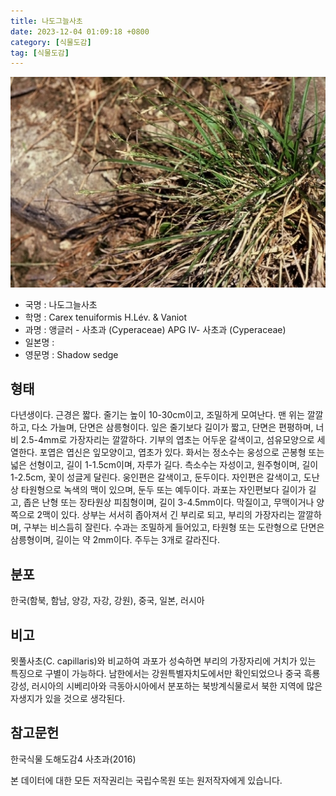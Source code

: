```yaml
---
title: 나도그늘사초
date: 2023-12-04 01:09:18 +0800
category: [식물도감]
tag: [식물도감]
---
```




![나도그늘사초](/assets/img/fileUpload/plants/basic/Cyperaceae/Carex/5087/1_th2.JPG)
- 국명 : 나도그늘사초
- 학명 : Carex tenuiformis H.Lév. & Vaniot
- 과명 : 앵글러 - 사초과 (Cyperaceae) APG Ⅳ- 사초과 (Cyperaceae)
- 일본명 : 
- 영문명 : Shadow sedge


## 형태
다년생이다. 근경은 짧다. 줄기는 높이 10-30cm이고, 조밀하게 모여난다. 맨 위는 깔깔하고, 다소 가늘며, 단면은 삼릉형이다. 잎은 줄기보다 길이가 짧고, 단면은 편평하며, 너비 2.5-4mm로 가장자리는 깔깔하다. 기부의 엽초는 어두운 갈색이고, 섬유모양으로 세열한다. 포엽은 엽신은 잎모양이고, 엽초가 있다. 화서는 정소수는 웅성으로 곤봉형 또는 넓은 선형이고, 길이 1-1.5cm이며, 자루가 길다. 측소수는 자성이고, 원주형이며, 길이 1-2.5cm, 꽃이 성글게 달린다. 웅인편은 갈색이고, 둔두이다. 자인편은 갈색이고, 도난상 타원형으로 녹색의 맥이 있으며, 둔두 또는 예두이다. 과포는 자인편보다 길이가 길고, 좁은 난형 또는 장타원상 피침형이며, 길이 3-4.5mm이다. 막질이고, 무맥이거나 양쪽으로 2맥이 있다. 상부는 서서히 좁아져서 긴 부리로 되고, 부리의 가장자리는 깔깔하며, 구부는 비스듬히 잘린다. 수과는 조밀하게 들어있고, 타원형 또는 도란형으로 단면은 삼릉형이며, 길이는 약 2mm이다. 주두는 3개로 갈라진다.
## 분포
한국(함북, 함남, 양강, 자강, 강원), 중국, 일본, 러시아
## 비고
묏풀사초(C. capillaris)와 비교하여 과포가 성숙하면 부리의 가장자리에 거치가 있는 특징으로 구별이 가능하다. 남한에서는 강원특별자치도에서만 확인되었으나 중국 흑룡강성, 러시아의 시베리아와 극동아시아에서 분포하는 북방계식물로서 북한 지역에 많은 자생지가 있을 것으로 생각된다.
## 참고문헌
한국식물 도해도감4 사초과(2016)






본 데이터에 대한 모든 저작권리는 국립수목원 또는 원저작자에게 있습니다.
